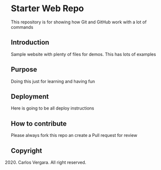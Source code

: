 # Starter Web Repo

This repository is for showing how Git and GitHub work with a lot of commands

## Introduction

Sample website with plenty of files for demos. This has lots of examples

## Purpose

Doing this just for learning and having fun

## Deployment

Here is going to be all deploy instructions

## How to contribute

Please always fork this repo an create a Pull request for review

## Copyright

2020. Carlos Vergara. All right reserved.
